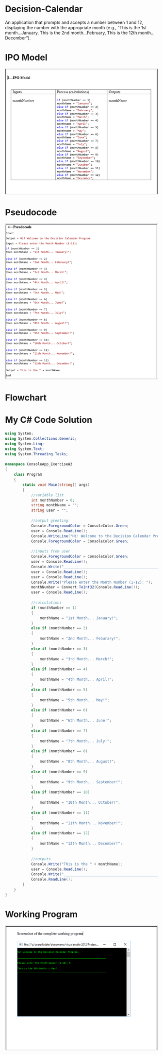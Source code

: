 # Decision-Calendar
An application that prompts and accepts a number between 1 and 12, displaying the number with the appropriate month 
(e.g., “This is the 1st month…January, This is the 2nd month…February, This is the 12th month…December”).

# IPO Model
![IPO Model](https://raw.githubusercontent.com/kiddjsh/Decision-Calendar/main/image/IMO%20Model.PNG)

# Pseudocode
![Pseudocode](https://raw.githubusercontent.com/kiddjsh/Decision-Calendar/main/image/Pseudocode.PNG)

# Flowchart


# My C# Code Solution
```C#
using System;
using System.Collections.Generic;
using System.Linq;
using System.Text;
using System.Threading.Tasks;

namespace ConsoleApp_ExerciseW3
{
    class Program
    {
        static void Main(string[] args)
        {
            //variable list
            int monthNumber = 0;
            string monthName = "";
            string user = "";

            //output greeting
            Console.ForegroundColor = ConsoleColor.Green;
            user = Console.ReadLine();
            Console.WriteLine("Hi! Welcome to the Decision Calendar Program.");
            Console.ForegroundColor = ConsoleColor.Green;

            //inputs from user
            Console.ForegroundColor = ConsoleColor.Green;
            user = Console.ReadLine();
            Console.Write("_________________________________________________________________");
            user = Console.ReadLine();
            user = Console.ReadLine();
            Console.Write("Please enter the Month Number (1-12): ");
            monthNumber = Convert.ToInt32(Console.ReadLine());
            user = Console.ReadLine();

            //calculations 
            if (monthNumber == 1)
            {
                monthName = "1st Month... January!";
            }
            else if (monthNumber == 2)
            {
                monthName = "2nd Month... Feburary!";
            }
            else if (monthNumber == 3)
            {
                monthName = "3rd Month... March!";
            }
            else if (monthNumber == 4)
            {
                monthName = "4th Month... April!";
            }
            else if (monthNumber == 5)
            {
                monthName = "5th Month... May!";
            }
            else if (monthNumber == 6)
            {
                monthName = "6th Month... June!";
            }
            else if (monthNumber == 7)
            {
                monthName = "7th Month... July!";
            }
            else if (monthNumber == 8)
            {
                monthName = "8th Month... August!";
            }
            else if (monthNumber == 9)
            {
                monthName = "9th Month... September!";
            }
            else if (monthNumber == 10)
            {
                monthName = "10th Month... October!";
            }
            else if (monthNumber == 11)
            {
                monthName = "11th Month... November!";
            }
            else if (monthNumber == 12)
            {
                monthName = "12th Month... December!";
            }

            //outputs
            Console.Write("This is the " + monthName);
            user = Console.ReadLine();
            Console.Write("_________________________________________________________________");
            Console.ReadLine();
        }
    }
}
```

# Working Program
![Working Program](https://raw.githubusercontent.com/kiddjsh/Decision-Calendar/main/image/Working%20Program.PNG)
